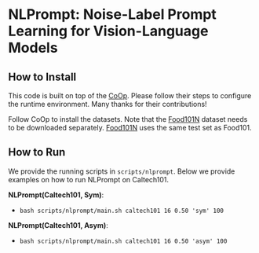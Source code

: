 # NLPrompt: Noise-Label Prompt Learning for Vision-Language Models

## How to Install

This code is built on top of the [CoOp](https://github.com/KaiyangZhou/CoOp). Please follow their steps to configure the runtime environment. Many thanks for their contributions!

Follow CoOp to install the datasets. Note that the [Food101N](https://www.kaggle.com/datasets/kuanghueilee/food-101n) dataset needs to be downloaded separately. [Food101N]([Food101N](https://www.kaggle.com/datasets/kuanghueilee/food-101n)) uses the same test set as Food101.

## How to Run

We provide the running scripts in `scripts/nlprompt`. Below we provide examples on how to run NLPrompt on Caltech101.

**NLPrompt(Caltech101, Sym)**:

-  `bash scripts/nlprompt/main.sh caltech101 16 0.50 'sym' 100`

**NLPrompt(Caltech101, Asym)**:

-  `bash scripts/nlprompt/main.sh caltech101 16 0.50 'asym' 100`


